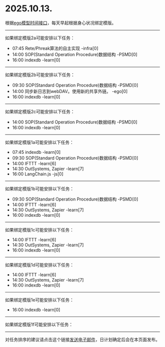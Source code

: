 # 2025.10.13.

根据[ego模型时间接口](https://gitee.com/hyg/blog/blob/master/timeflow.md)，每天早起根据身心状况绑定模版。

---
如果绑定模版2a可能安排以下任务：

- 07:45	Rete/Phreak算法的自主实现 -infra[0]
- 14:00	SOP(Standard Operation Procedure)数据结构 -PSMD[0]
- 16:00	indexdb -learn[0]

---
如果绑定模版2b可能安排以下任务：

- 09:30	SOP(Standard Operation Procedure)数据结构 -PSMD[0]
- 14:00	同步新日志到webDAV。使用新的共享外链。 -ego[0]
- 16:00	indexdb -learn[0]

---
如果绑定模版2c可能安排以下任务：

- 14:00	SOP(Standard Operation Procedure)数据结构 -PSMD[0]
- 16:00	indexdb -learn[0]

---
如果绑定模版1a可能安排以下任务：

- 07:45	indexdb -learn[0]
- 09:30	SOP(Standard Operation Procedure)数据结构 -PSMD[0]
- 14:00	IFTTT -learn[6]
- 14:30	OutSystems, Zapier -learn[7]
- 16:00	LangChain.js -js[0]

---
如果绑定模版1b可能安排以下任务：

- 09:30	SOP(Standard Operation Procedure)数据结构 -PSMD[0]
- 14:00	IFTTT -learn[6]
- 14:30	OutSystems, Zapier -learn[7]
- 16:00	indexdb -learn[0]

---
如果绑定模版1c可能安排以下任务：

- 14:00	IFTTT -learn[6]
- 14:30	OutSystems, Zapier -learn[7]
- 16:00	indexdb -learn[0]

---
如果绑定模版1d可能安排以下任务：

- 14:00	IFTTT -learn[6]
- 14:30	OutSystems, Zapier -learn[7]
- 16:00	indexdb -learn[0]

---
如果绑定模版1e可能安排以下任务：

- 16:00	indexdb -learn[0]

---
如果绑定模版1f可能安排以下任务：


---
对任务排序的建议请点击这个链接<a href="mailto:huangyg@mars22.com?subject=关于2025.10.13.任务排序的建议&body=date: 2025.10.13.%0D%0Afile: ../../blog/release/time/d.20251013.md%0D%0A---请勿修改邮件主题及以上内容---%0D%0A">发送电子邮件</a>，日计划确定后会在本页面发布。